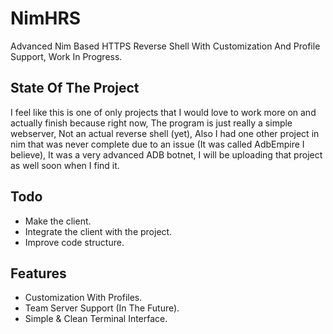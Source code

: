 # NimHRS
Advanced Nim Based HTTPS Reverse Shell With Customization And Profile Support, Work In Progress.

## State Of The Project
I feel like this is one of only projects that I would love to work more on and actually finish because right now, The program is just really a simple webserver, Not an actual reverse shell (yet), Also I had one other project in nim that was never complete due to an issue (It was called AdbEmpire I believe), It was a very advanced ADB botnet, I will be uploading that project as well soon when I find it.
## Todo
- Make the client.
- Integrate the client with the project.
- Improve code structure.

## Features
- Customization With Profiles.
- Team Server Support (In The Future).
- Simple & Clean Terminal Interface.


